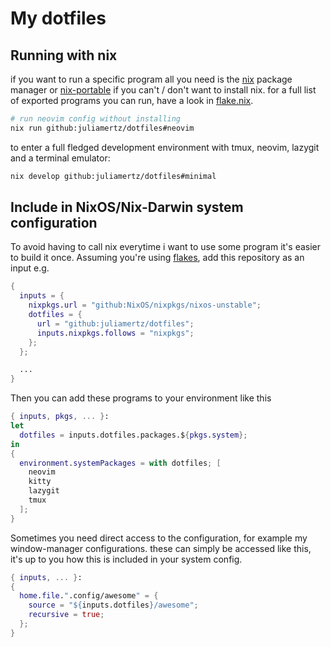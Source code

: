# My dotfiles

## Running with nix

if you want to run a specific program all you need is the [nix](https://nixos.org/) package manager or [nix-portable](https://github.com/DavHau/nix-portable) if you can't / don't want to install nix.
for a full list of exported programs you can run, have a look in [flake.nix](./flake.nix).

```sh
# run neovim config without installing
nix run github:juliamertz/dotfiles#neovim
```

to enter a full fledged development environment with tmux, neovim, lazygit and a terminal emulator:

```sh
nix develop github:juliamertz/dotfiles#minimal
```

## Include in NixOS/Nix-Darwin system configuration

To avoid having to call nix everytime i want to use some program it's easier to build it once.
Assuming you're using [flakes](https://wiki.nixos.org/wiki/Flakes), add this repository as an input e.g.

```nix
{
  inputs = {
    nixpkgs.url = "github:NixOS/nixpkgs/nixos-unstable";
    dotfiles = {
      url = "github:juliamertz/dotfiles";
      inputs.nixpkgs.follows = "nixpkgs";
    };
  };

  ...
}
```

Then you can add these programs to your environment like this

```nix
{ inputs, pkgs, ... }:
let
  dotfiles = inputs.dotfiles.packages.${pkgs.system};
in
{
  environment.systemPackages = with dotfiles; [
    neovim
    kitty
    lazygit
    tmux
  ];
}
```

Sometimes you need direct access to the configuration, for example my window-manager configurations.
these can simply be accessed like this, it's up to you how this is included in your system config.

```nix
{ inputs, ... }:
{
  home.file.".config/awesome" = {
    source = "${inputs.dotfiles}/awesome";
    recursive = true;
  };
}
```
